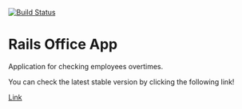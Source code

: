 [![Build Status](https://travis-ci.org/olegnikitashin/office_app.svg?branch=master)](https://travis-ci.org/olegnikitashin/office_app)

# Rails Office App

Application for checking employees overtimes.

You can check the latest stable version by clicking the following link!

[Link](https://on-overtime.herokuapp.com/)